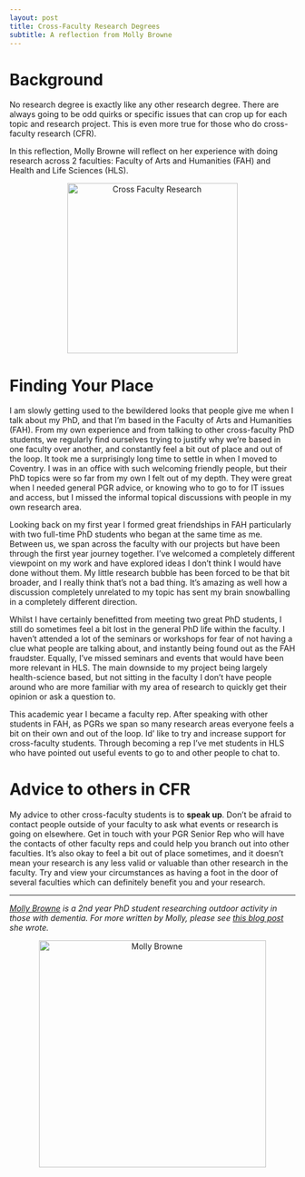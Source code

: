 ```yaml
---
layout: post
title: Cross-Faculty Research Degrees
subtitle: A reflection from Molly Browne
---
```


# Background

No research degree is exactly like any other research degree. There are always going to be odd quirks or specific issues that can crop up for each topic and research project. This is even more true for those who do cross-faculty research (CFR).

In this reflection, Molly Browne will reflect on her experience with doing research across 2 faculties: Faculty of Arts and Humanities (FAH) and Health and Life Sciences (HLS).


<center>
  <img src="{{ site.baseurl }}/img/Cross-Faculty.png" alt="Cross Faculty Research" width = "300" />
</center>

# Finding Your Place

I am slowly getting used to the bewildered looks that people give me when I talk about my PhD, and that I’m based in the Faculty of Arts and Humanities (FAH). From my own experience and from talking to other cross-faculty PhD students, we regularly find ourselves trying to justify why we’re based in one faculty over another, and constantly feel a bit out of place and out of the loop. It took me a surprisingly long time to settle in when I moved to Coventry. I was in an office with such welcoming friendly people, but their PhD topics were so far from my own I felt out of my depth. They were great when I needed general PGR advice, or knowing who to go to for IT issues and access, but I missed the informal topical discussions with people in my own research area.

Looking back on my first year I formed great friendships in FAH particularly with two full-time PhD students who began at the same time as me. Between us, we span across the faculty with our projects but have been through the first year journey together. I’ve welcomed a completely different viewpoint on my work and have explored ideas I don’t think I would have done without them. My little research bubble has been forced to be that bit broader, and I really think that’s not a bad thing. It’s amazing as well how a discussion completely unrelated to my topic has sent my brain snowballing in a completely different direction.

Whilst I have certainly benefitted from meeting two great PhD students, I still do sometimes feel a bit lost in the general PhD life within the faculty. I haven’t attended a lot of the seminars or workshops for fear of not having a clue what people are talking about, and instantly being found out as the FAH fraudster. Equally, I’ve missed seminars and events that would have been more relevant in HLS. The main downside to my project being largely health-science based, but not sitting in the faculty I don’t have people around who are more familiar with my area of research to quickly get their opinion or ask a question to.

This academic year I became a faculty rep. After speaking with other students in FAH, as PGRs we span so many research areas everyone feels a bit on their own and out of the loop. Id’ like to try and increase support for cross-faculty students. Through becoming a rep I’ve met students in HLS who have pointed out useful events to go to and other people to chat to.

# Advice to others in CFR

My advice to other cross-faculty students is to **speak up**. Don’t be afraid to contact people outside of your faculty to ask what events or research is going on elsewhere. Get in touch with your PGR Senior Rep who will have the contacts of other faculty reps and could help you branch out into other faculties. It’s also okay to feel a bit out of place sometimes, and it doesn’t mean your research is any less valid or valuable than other research in the faculty. Try and view your circumstances as having a foot in the door of several faculties which can definitely benefit you and your research.



___

*[Molly Browne](https://pureportal.coventry.ac.uk/en/persons/molly-browne) is a 2nd year PhD student researching outdoor activity in those with dementia. For more written by Molly, please see [this blog post](http://blogs.coventry.ac.uk/researchblog/a-day-in-the-life-of-a-student-molly-browne/) she wrote.*


<center>
  <img src="https://www.unialliance.ac.uk/wp-content/uploads/2018/06/Molly-Browne-156x300.jpg" alt="Molly Browne" width = "400" />
</center>
